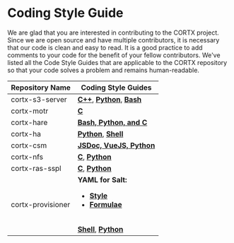 # Coding Style Guide

We are glad that you are interested in contributing to the CORTX project. Since we are open source and have multiple contributors, it is necessary that our code is clean and easy to read. It is a good practice to add comments to your code for the benefit of your fellow contributors. We've listed all the Code Style Guides that are applicable to the CORTX repository so that your code solves a problem and remains human-readable. 

| **Repository Name** 	| **Coding Style Guides** 	|
|-	|-	|
| cortx-s3-server 	| **[C++](https://google.github.io/styleguide/cppguide.html)**, **[Python](https://google.github.io/styleguide/pyguide.html)**, **[Bash](https://github.com/bahamas10/bash-style-guide)** |
| cortx-motr 	| **[C](https://github.com/Seagate/cortx-motr/blob/dev/doc/coding-style.md)** 	|
| cortx-hare 	| **[Bash, Python, and C](https://github.com/Seagate/cortx-hare/tree/dev/rfc/8)** 	|
| cortx-ha 	| **[Python](https://google.github.io/styleguide/pyguide.html)**, **[Shell](https://google.github.io/styleguide/shellguide.html)** 	|
| cortx-csm 	| **[JSDoc, VueJS, Python](../master/CSMCodingStyleGuide.md)** 	|
| cortx-nfs 	| **[C](https://github.com/Seagate/cortx-motr/blob/dev/doc/coding-style.md)**, **[Python](https://google.github.io/styleguide/pyguide.html)** 	|
| cortx-ras-sspl 	| **[C](https://github.com/Seagate/cortx-motr/blob/dev/doc/coding-style.md)**, **[Python](https://google.github.io/styleguide/pyguide.html)** 	|
| cortx-provisioner 	| **YAML for Salt:** <ul><li> **[Style](https://docs.saltstack.com/en/latest/topics/development/conventions/style.html)** </li><li>**[Formulae](https://docs.saltstack.com/en/latest/topics/development/conventions/formulas.html)**</li></ul></br>**[Shell](https://google.github.io/styleguide/shellguide.html)**, **[Python](https://www.python.org/dev/peps/pep-0008/)**

